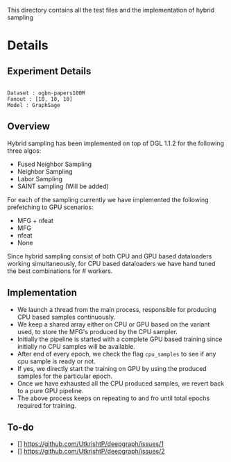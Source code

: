 This directory contains all the test files and the implementation of hybrid sampling

# Details

 ## Experiment Details

```

Dataset : ogbn-papers100M
Fanout : [10, 10, 10]
Model : GraphSage

```
 ## Overview

 Hybrid sampling has been implemented on top of DGL 1.1.2 for the following three algos:
 - Fused Neighbor Sampling
 - Neighbor Sampling
 - Labor Sampling
 - SAINT sampling (Will be added)

 For each of the sampling currently we have implemented the following prefetching to GPU scenarios:
 - MFG + nfeat
 - MFG
 - nfeat
 - None

 Since hybrid sampling consist of both CPU and GPU based dataloaders working simultaneously, for CPU based dataloaders we have hand tuned the best combinations for # workers.

 ## Implementation

- We launch a thread from the main process, responsible for producing CPU based samples continuously. 
- We keep a shared array either on CPU or GPU based on the variant used, to store the MFG's produced by the CPU sampler.
- Initially the pipeline is started with a complete GPU based training since initially no CPU samples will be available.
- After end of every epoch, we check the flag ``` cpu_samples ``` to see if any cpu sample is ready or not.
- If yes, we directly start the training on GPU by using the produced samples for the particular epoch.
- Once we have exhausted all the CPU produced samples, we revert back to a pure GPU pipeline.
- The above process keeps on repeating to and fro until total epochs required for training.

## To-do

- [] https://github.com/UtkrishtP/deepgraph/issues/1
- [] https://github.com/UtkrishtP/deepgraph/issues/2